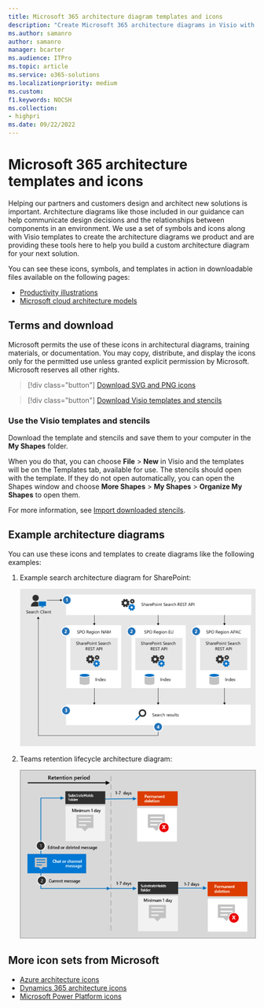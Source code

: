 ```yaml
---
title: Microsoft 365 architecture diagram templates and icons
description: "Create Microsoft 365 architecture diagrams in Visio with these icons, stencils, and templates."
ms.author: samanro
author: samanro
manager: bcarter
ms.audience: ITPro
ms.topic: article
ms.service: o365-solutions
ms.localizationpriority: medium
ms.custom: 
f1.keywords: NOCSH
ms.collection: 
- highpri
ms.date: 09/22/2022
---
```


# Microsoft 365 architecture templates and icons

Helping our partners and customers design and architect new solutions is important. Architecture diagrams like those included in our guidance can help communicate design decisions and the relationships between components in an environment. We use a set of symbols and icons along with Visio templates to create the architecture diagrams we product and are providing these tools here to help you build a custom architecture diagram for your next solution.

You can see these icons, symbols, and templates in action in downloadable files available on the following pages:

- [Productivity illustrations](productivity-illustrations.md)
- [Microsoft cloud architecture models](cloud-architecture-models.md)

## Terms and download

Microsoft permits the use of these icons in architectural diagrams, training materials, or documentation. You may copy, distribute, and display the icons only for the permitted use unless granted explicit permission by Microsoft. Microsoft reserves all other rights.


 > [!div class="button"]
 > [Download SVG and PNG icons](https://go.microsoft.com/fwlink/?linkid=869455)

 > [!div class="button"]
 > [Download Visio templates and stencils](https://go.microsoft.com/fwlink/?linkid=2056186)

### Use the Visio templates and stencils

Download the template and stencils and save them to your computer in the **My Shapes** folder.

When you do that, you can choose  **File** > **New** in Visio and the templates will be on the Templates tab, available for use. The stencils should open with the template. If they do not open automatically, you can open the Shapes window and choose **More Shapes** > **My Shapes** > **Organize My Shapes** to open them.

For more information, see [Import downloaded stencils](https://support.microsoft.com/office/import-downloaded-stencils-74bbdce1-4872-4d5b-af4c-e93fa23f7008).


## Example architecture diagrams

You can use these icons and templates to create diagrams like the following examples:

1. Example search architecture diagram for SharePoint:

    ![Example search architecture for SharePoint.](../media/configure-search-for-multi-geo-image1-1.png)

2. Teams retention lifecycle architecture diagram:

    ![Teams retention lifecycle.](../media/TeamsRetentionLifecycle.png)

## More icon sets from Microsoft

- [Azure architecture icons](/azure/architecture/icons/)
- [Dynamics 365 architecture icons](/dynamics365/get-started/icons)
- [Microsoft Power Platform icons](/power-platform/guidance/icons)